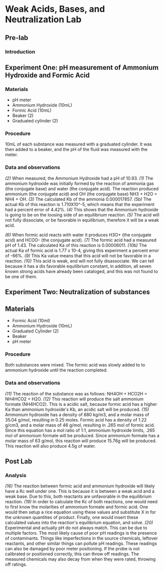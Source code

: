 # Weak Acids, Bases, and Neutralization Lab
## Pre-lab
### Introduction

## Experiment One: pH measurement of Ammonium Hydroxide and Formic Acid
### Materials
- pH meter
- Ammonium Hydroxide (10mL)
- Formic Acid (10mL)
- Beaker (2)
- Graduated cylinder (2)

### Procedure
10mL of each substance was measured with a graduated cylinder. It was then added to a beaker, and the pH of the fluid was measured with the meter.

### Data and observations
*(2)* When measured, the Ammonium Hydroxide had a pH of 10.93. *(1)* The ammonium hydroxide was initially formed by the reaction of ammonia gas (the conjugate base) and water (the conjugate acid). The reaction produced ammonium (the conjugate acid) and OH (the conjugate base) NH3 + H2O = NH4 + OH. *(3)* The calculated Kb of the ammonia 0.000017857. *(5b)* The actual Kb of this reaction is 1.710X10^-5, which means that the experiment had a percent error of 4.42%. *(4)* This shows that the Ammonium hydroxide is going to be on the loosing side of an equilibrium reaction. *(5)* The acid will not fully dissociate, or be favorable in equilibrium, therefore it will be a weak acid.

*(6)* When formic acid reacts with water it produces H3O+ (the conjugate acid) and HCOO- (the conjugate acid). *(7)* The formic acid had a measured pH of 1.43. The calculated Ka of this reaction is 0.00006011. *(10b)* The actual Ka of formic acid is 1.77 x 10-4, giving this experiment a percent error of -66%. *(9)* This Ka value means that this acid will not be favorable in a reaction. *(10)* This acid is weak, and will not fully disassociate. We can tell because it has a dis favorable equilibrium constant, in addition, all seven known strong acids have already been cataloged, and this was not found to be one of them.

## Experiment Two: Neutralization of substances
## Materials
- Formic Acid (10ml)
- Ammonium Hydroxide (10mL)
- Graduated Cylinder (2)
- Beaker
- pH meter

### Procedure
Both substances were mixed. The formic acid was slowly added to to ammonium hydroxide until the reaction completed.

### Data and observations
*(11)* The reaction of the substance was as follows: NH4OH + HCO2H = NH4HCO2 + H2O. *(12)* This reaction will produce the salt ammonium formate (NH4HCO2). This is a acidic salt, because formic acid has a higher Ka than ammonium hydroxide's Kb, an acidic salt will be produced. *(15)* Ammonium hydroxide has a density of 880 kg/m3, and a molar mass of 35.04 g/mol, resulting in 0.25 moles. Formic acid has a density of 1.22 g/cm3, and a molar mass of 46 g/mol, resulting in .265 mol of formic acid. Since this equation has a mol ratio of 1:1, ammonium hydroxide limits, .265 mol of ammonium formate will be produced. Since ammonium formate has a molar mass of 63 g/mol, this reaction will produce 15.76g will be produced. This reaction will also produce 4.5g of water.

## Post Lab
### Analysis
*(16)* The reaction between formic acid and ammonium hydroxide will likely have a Kc well under one. This is because it is between a weak acid and a weak base. Due to this, both reactants are unfavorable in the equilibrium reaction. *(19)* In order to calculate the Kc of both reactions, one would need to first know the molarities of ammonium formate and formic acid. One would then setup a rice equation using these values and substitute X in for the unknown quantities of product. Finally, one would insert these calculated values into the reaction's equilibrium equation, and solve. *(20)* Experimental and actually pH do not always match. This can be due to multiple factors. The most likely cause of poor pH readings is the presence of contaminants. Things like imperfections in the source chemicals, leftover reactants, and other similar things can pollute pH readings. These readings can also be damaged by poor meter positioning. If the probe is not calibrated or positioned correctly, this can throw off readings. The measured chemicals may also decay from when they were rated, throwing off ratings.

